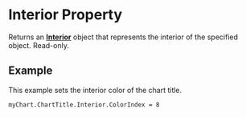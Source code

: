 
# Interior Property

Returns an  **[Interior](13a4801e-f121-2a43-cd61-cf3ac9325197.md)** object that represents the interior of the specified object. Read-only.


## Example

This example sets the interior color of the chart title.


```
myChart.ChartTitle.Interior.ColorIndex = 8
```

